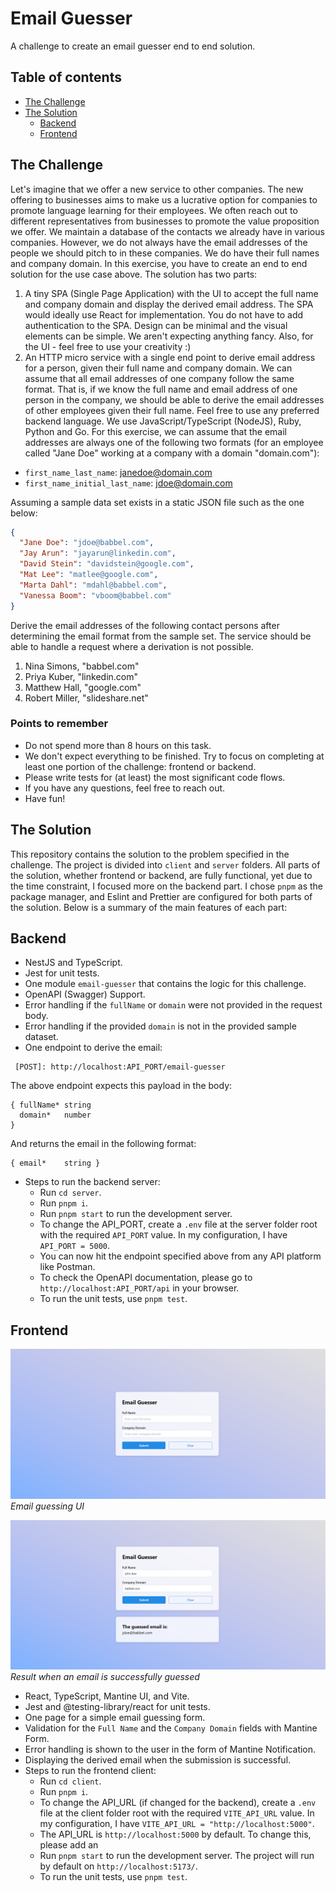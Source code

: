 # Email Guesser

A challenge to create an email guesser end to end solution.

## Table of contents

- [The Challenge](#The-Challenge)
- [The Solution](#The-Solution)
  - [Backend](#Backend)
  - [Frontend](#Frontend)

## The Challenge

Let's imagine that we offer a new service to other companies.
The new offering to businesses aims to make us a lucrative option for
companies to promote language learning for their employees. We often reach
out to different representatives from businesses to promote the value
proposition we offer.
We maintain a database of the contacts we already have in various
companies. However, we do not always have the email addresses of the people
we should pitch to in these companies. We do have their full names and
company domain.
In this exercise, you have to create an end to end solution for the use
case above. The solution has two parts:

1. A tiny SPA (Single Page Application) with the UI to accept the full name
   and company domain and display the derived email address. The SPA would
   ideally use React for implementation. You do not have to add authentication
   to the SPA. Design can be minimal and the visual elements can be simple. We
   aren't expecting anything fancy. Also, for the UI - feel free to use your
   creativity :)
2. An HTTP micro service with a single end point to derive email address
   for a person, given their full name and company domain. We can assume that
   all email addresses of one company follow the same format. That is, if we
   know the full name and email address of one person in the company, we
   should be able to derive the email addresses of other employees given their
   full name. Feel free to use any preferred backend language. We
   use JavaScript/TypeScript (NodeJS), Ruby, Python and Go.
   For this exercise, we can assume that the email addresses are always one of
   the following two formats (for an employee called "Jane Doe" working at a
   company with a domain "domain.com"):

- `first_name_last_name`: janedoe@domain.com
- `first_name_initial_last_name`: jdoe@domain.com

Assuming a sample data set exists in a static JSON file such as the one
below:

```json
{
  "Jane Doe": "jdoe@babbel.com",
  "Jay Arun": "jayarun@linkedin.com",
  "David Stein": "davidstein@google.com",
  "Mat Lee": "matlee@google.com",
  "Marta Dahl": "mdahl@babbel.com",
  "Vanessa Boom": "vboom@babbel.com"
}
```

Derive the email addresses of the following contact persons after
determining the email format from the sample set. The service should be
able to handle a request where a derivation is not possible.

1. Nina Simons, "babbel.com"
2. Priya Kuber, "linkedin.com"
3. Matthew Hall, "google.com"
4. Robert Miller, "slideshare.net"

### Points to remember

- Do not spend more than 8 hours on this task.
- We don't expect everything to be finished. Try to focus on completing at
  least one portion of the challenge: frontend or backend.
- Please write tests for (at least) the most significant code flows.
- If you have any questions, feel free to reach out.
- Have fun!

## The Solution

This repository contains the solution to the problem specified in the challenge. The project is divided into `client` and `server` folders. All parts of the solution, whether frontend or backend, are fully functional, yet due to the time constraint, I focused more on the backend part. I chose `pnpm` as the package manager, and Eslint and Prettier are configured for both parts of the solution. Below is a summary of the main features of each part:

## Backend

- NestJS and TypeScript.
- Jest for unit tests.
- One module `email-guesser` that contains the logic for this challenge.
- OpenAPI (Swagger) Support.
- Error handling if the `fullName` or `domain` were not provided in the request body.
- Error handling if the provided `domain` is not in the provided sample dataset.
- One endpoint to derive the email:

```
 [POST]: http://localhost:API_PORT/email-guesser
```

The above endpoint expects this payload in the body:

```
{ fullName*	string
  domain*	number
}
```

And returns the email in the following format:

```
{ email*	string }
```

- Steps to run the backend server:
  - Run `cd server`.
  - Run `pnpm i`.
  - Run `pnpm start` to run the development server.
  - To change the API_PORT, create a `.env` file at the server folder root with the required `API_PORT` value. In my configuration, I have `API_PORT = 5000`.
  - You can now hit the endpoint specified above from any API platform like Postman.
  - To check the OpenAPI documentation, please go to `http://localhost:API_PORT/api` in your browser.
  - To run the unit tests, use `pnpm test`.

## Frontend

![Image description](./docs/images/screenshot1.png)
_Email guessing UI_

![Image description](docs/images/screenshot2.png)
_Result when an email is successfully guessed_

- React, TypeScript, Mantine UI, and Vite.
- Jest and @testing-library/react for unit tests.
- One page for a simple email guessing form.
- Validation for the `Full Name` and the `Company Domain` fields with Mantine Form.
- Error handling is shown to the user in the form of Mantine Notification.
- Displaying the derived email when the submission is successful.
- Steps to run the frontend client:
  - Run `cd client`.
  - Run `pnpm i`.
  - To change the API_URL (if changed for the backend), create a `.env` file at the client folder root with the required `VITE_API_URL` value. In my configuration, I have `VITE_API_URL = "http://localhost:5000"`.
  - The API_URL is `http://localhost:5000` by default. To change this, please add an
  - Run `pnpm start` to run the development server. The project will run by default on `http://localhost:5173/`.
  - To run the unit tests, use `pnpm test`.
